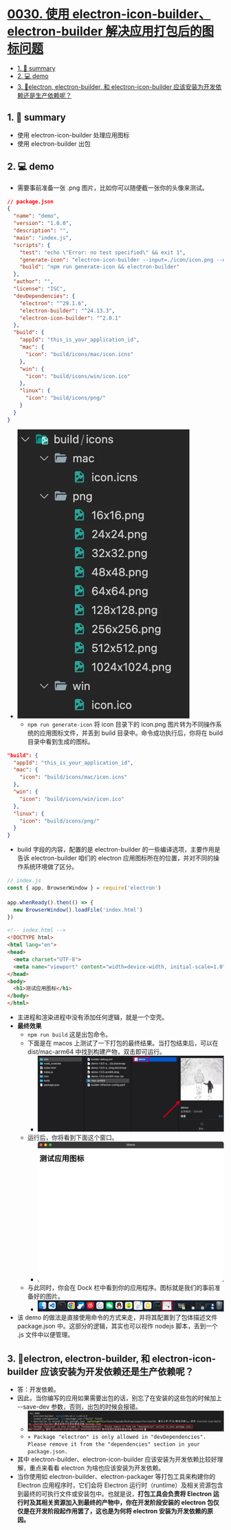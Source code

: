 # [0030. 使用 electron-icon-builder、electron-builder 解决应用打包后的图标问题](https://github.com/Tdahuyou/electron/tree/main/0030.%20%E4%BD%BF%E7%94%A8%20electron-icon-builder%E3%80%81electron-builder%20%E8%A7%A3%E5%86%B3%E5%BA%94%E7%94%A8%E6%89%93%E5%8C%85%E5%90%8E%E7%9A%84%E5%9B%BE%E6%A0%87%E9%97%AE%E9%A2%98)

<!-- region:toc -->
- [1. 📝 summary](#1--summary)
- [2. 💻 demo](#2--demo)
- [3. 📒electron, electron-builder, 和 electron-icon-builder 应该安装为开发依赖还是生产依赖呢？](#3-electron,-electron-builder,-和-electron-icon-builder-应该安装为开发依赖还是生产依赖呢)
<!-- endregion:toc -->
## 1. 📝 summary
- 使用 electron-icon-builder 处理应用图标
- 使用 electron-builder 出包

## 2. 💻 demo

- 需要事前准备一张 .png 图片，比如你可以随便截一张你的头像来测试。

```json
// package.json
{
  "name": "demo",
  "version": "1.0.0",
  "description": "",
  "main": "index.js",
  "scripts": {
    "test": "echo \"Error: no test specified\" && exit 1",
    "generate-icon": "electron-icon-builder --input=./icon/icon.png --output=./build",
    "build": "npm run generate-icon && electron-builder"
  },
  "author": "",
  "license": "ISC",
  "devDependencies": {
    "electron": "^29.1.6",
    "electron-builder": "^24.13.3",
    "electron-icon-builder": "^2.0.1"
  },
  "build": {
    "appId": "this_is_your_application_id",
    "mac": {
      "icon": "build/icons/mac/icon.icns"
    },
    "win": {
      "icon": "build/icons/win/icon.ico"
    },
    "linux": {
      "icon": "build/icons/png/"
    }
  }
}
```

- ![](md-imgs/2024-10-13-21-34-45.png)
  - `npm run generate-icon` 将 icon 目录下的 icon.png 图片转为不同操作系统的应用图标文件，并丢到 build 目录中。命令成功执行后，你将在 build 目录中看到生成的图标。

```json
"build": {
  "appId": "this_is_your_application_id",
  "mac": {
    "icon": "build/icons/mac/icon.icns"
  },
  "win": {
    "icon": "build/icons/win/icon.ico"
  },
  "linux": {
    "icon": "build/icons/png/"
  }
}
```

- build 字段的内容，配置的是 electron-builder 的一些编译选项，主要作用是告诉 electron-builder 咱们的 electron 应用图标所在的位置，并对不同的操作系统环境做了区分。

```js
// index.js
const { app, BrowserWindow } = require('electron')

app.whenReady().then(() => {
  new BrowserWindow().loadFile('index.html')
})
```

```html
<!-- index.html -->
<!DOCTYPE html>
<html lang="en">
<head>
  <meta charset="UTF-8">
  <meta name="viewport" content="width=device-width, initial-scale=1.0">
</head>
<body>
  <h1>测试应用图标</h1>
</body>
</html>
```

- 主进程和渲染进程中没有添加任何逻辑，就是一个空壳。
- **最终效果**
  - `npm run build` 这是出包命令。
  - 下面是在 macos 上测试了一下打包的最终结果。当打包结束后，可以在 dist/mac-arm64 中找到构建产物，双击即可运行。
    - ![](md-imgs/2024-10-13-21-36-16.png)
  - 运行后，你将看到下面这个窗口。
    - ![](md-imgs/2024-10-13-21-36-29.png)
  - 与此同时，你会在 Dock 栏中看到你的应用程序。图标就是我们的事前准备好的图片。
    - ![](md-imgs/2024-10-13-21-36-38.png)
- 该 demo 的做法是直接使用命令的方式来走，并将其配置到了包体描述文件 package.json 中。这部分的逻辑，其实也可以视作 nodejs 脚本，丢到一个 .js 文件中以便管理。

## 3. 📒electron, electron-builder, 和 electron-icon-builder 应该安装为开发依赖还是生产依赖呢？

- 答：开发依赖。
- 因此，当你编写的应用如果需要出包的话，别忘了在安装的这些包的时候加上 --save-dev 参数，否则，出包的时候会报错。
  - ![](md-imgs/2024-10-13-21-37-56.png)
  - `⨯ Package "electron" is only allowed in "devDependencies". Please remove it from the "dependencies" section in your package.json.`
- 其中 electron-builder、electron-icon-builder 应该安装为开发依赖比较好理解，重点来看看 electron 为啥也应该安装为开发依赖。
- 当你使用如 electron-builder、electron-packager 等打包工具来构建你的 Electron 应用程序时，它们会将 Electron 运行时（runtime）及相关资源包含到最终的可执行文件或安装包中。也就是说，**打包工具会负责将 Electron 运行时及其相关资源加入到最终的产物中，你在开发阶段安装的 electron 包仅仅是在开发阶段起作用罢了，这也是为何将 electron 安装为开发依赖的原因。**

